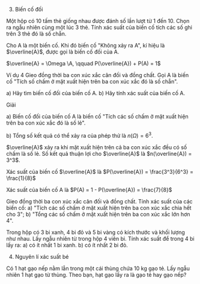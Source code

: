 3. Biến cố đối

Một hộp có 10 tấm thẻ giống nhau được đánh số lần lượt từ 1 đến 10. Chọn ra ngẫu nhiên cùng một lúc 3 thẻ. Tính xác suất của biến cố tích các số ghi trên 3 thẻ đó là số chẵn.

Cho A là một biến cố. Khi đó biến cố "Không xảy ra A", kí hiệu là $\overline{A}$, được gọi là biến cố đối của A.

$\overline{A} = \Omega \A, \qquad P(\overline{A}) + P(A) = 1$

Ví dụ 4
Gieo đồng thời ba con xúc xắc cân đối và đồng chất. Gọi A là biến cố "Tích số chấm ở mặt xuất hiện trên ba con xúc xắc đó là số chẵn".

a) Hãy tìm biến cố đối của biến cố A.
b) Hãy tính xác suất của biến cố A.

Giải

a) Biến cố đối của biến cố A là biến cố "Tích các số chấm ở mặt xuất hiện trên ba con xúc xắc đó là số lẻ".

b) Tổng số kết quả có thể xảy ra của phép thử là $n(\Omega) = 6^3$.

$\overline{A}$ xảy ra khi mặt xuất hiện trên cả ba con xúc xắc đều có số chấm là số lẻ. Số kết quả thuận lợi cho $\overline{A}$ là $n(\overline{A}) = 3^3$.

Xác suất của biến cố $\overline{A}$ là $P(\overline{A}) = \frac{3^3}{6^3} = \frac{1}{8}$

Xác suất của biến cố A là $P(A) = 1 - P(\overline{A}) = \frac{7}{8}$

Gieo đồng thời ba con xúc xắc cân đối và đồng chất. Tính xác suất của các biến cố:
a) "Tích các số chấm ở mặt xuất hiện trên ba con xúc xắc chia hết cho 3";
b) "Tổng các số chấm ở mặt xuất hiện trên ba con xúc xắc lớn hơn 4".

Trong hộp có 3 bi xanh, 4 bi đỏ và 5 bi vàng có kích thước và khối lượng như nhau. Lấy ngẫu nhiên từ trong hộp 4 viên bi. Tính xác suất để trong 4 bi lấy ra:
a) có ít nhất 1 bi xanh.
b) có ít nhất 2 bi đỏ.

4. Nguyên lí xác suất bé

Có 1 hạt gạo nếp nằm lẫn trong một cái thùng chứa 10 kg gạo tẻ. Lấy ngẫu nhiên 1 hạt gạo từ thùng. Theo bạn, hạt gạo lấy ra là gạo tẻ hay gạo nếp?